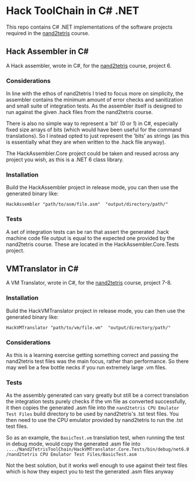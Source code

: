 # Hack ToolChain in C# .NET

This repo contains C# .NET implementations of the software projects required in the [nand2tetris](https://www.coursera.org/learn/build-a-computer) course.

## Hack Assembler in C#

A Hack assembler, wrote in C#, for the [nand2tetris](https://www.coursera.org/learn/build-a-computer) course, project 6.

### Considerations

In line with the ethos of nand2tetris I tried to focus more on simplicity, the assembler contains the minimum amount of error checks
and sanitization and small suite of integration tests. As the assembler itself is designed to run against the given .hack files from the nand2tetris course.

There is also no simple way to represent a 'bit' (0 or 1) in C#, especially fixed size arrays of bits (which would have been useful for the command translations). So I instead opted
to just represent the 'bits' as strings (as this is essentially what they are when written to the .hack file anyway). 

The HackAssembler.Core project could be taken and reused across any project you wish, as this is a .NET 6 class library.

### Installation
Build the HackAssembler project in release mode, you can then use the generated binary like:

`HackAssembler "path/to/asm/file.asm"  "output/directory/path/"`

### Tests

A set of integration tests can be ran that assert the generated .hack machine code file output is equal to
the expected one provided by the nand2tetris course. These are located in the HackAssembler.Core.Tests project.

## VMTranslator in C#

A VM Translator, wrote in C#, for the [nand2tetris](https://www.coursera.org/learn/build-a-computer) course, project 7-8.

### Installation
Build the HackVMTranslator project in release mode, you can then use the generated binary like:

`HackVMTranslator "path/to/vm/file.vm"  "output/directory/path/"`

### Considerations
As this is a learning exercise getting something correct and passing the nand2tetris test files was the main focus,
rather than performance. So there may well be a few bottle necks if you run extremely large .vm files.

### Tests

As the assembly generated can vary greatly but still be a correct translation the integration tests purely checks if the vm file
as converted successfully, it then copies the generated .asm file into the `nand2tetris CPU Emulator Test Files` build directory to be used
by nand2tetris's .tst test files. You then need to use the CPU emulator provided by nand2tetris to run the .tst test files.

So as an example, the `BasicTest.vm` translation test, when running the test in debug mode, would copy the generated .asm file into
`..../Nand2TetrisToolChain/HackVMTranslator.Core.Tests/bin/debug/net6.0/nand2tetris CPU Emulator Test Files/BasicTest.asm`

Not the best solution, but it works well enough to use against their test files which is how they expect you to test the generated .asm files anyway

